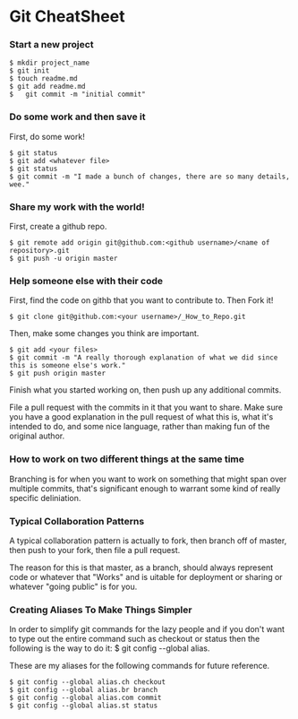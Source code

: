 # Git CheatSheet

### Start a new project

```shell
$ mkdir project_name
$ git init
$ touch readme.md
$ git add readme.md
$	git commit -m "initial commit"
```

### Do some work and then save it

First, do some work!

```shell
$ git status
$ git add <whatever file>
$ git status
$ git commit -m "I made a bunch of changes, there are so many details, wee."
```

### Share my work with the world!

First, create a github repo.

```shell
$ git remote add origin git@github.com:<github username>/<name of repository>.git
$ git push -u origin master
```

### Help someone else with their code

First, find the code on githb that you want to contribute to.
Then Fork it!

```shell
$ git clone git@github.com:<your username>/_How_to_Repo.git
```

Then, make some changes you think are important.

```shell
$ git add <your files>
$ git commit -m "A really thorough explanation of what we did since this is someone else's work."
$ git push origin master
```

Finish what you started working on, then push up any additional commits.

File a pull request with the commits in it that you want to share. Make sure you have a good explanation in the pull request of what this is, what it's intended to do, and some nice language, rather than making fun of the original author.

### How to work on two different things at the same time

Branching is for when you want to work on something that might span over multiple commits, that's significant enough to warrant some kind of really specific deliniation. 

### Typical Collaboration Patterns

A typical collaboration pattern is actually to fork, then branch off of master, then push to your fork, then file a pull request.

The reason for this is that master, as a branch, should always represent code or whatever that "Works" and is uitable for deployment or sharing or whatever "going public" is for you.

### Creating Aliases To Make Things Simpler

In order to simplify git commands for the lazy people and if you don't want to type out the entire command such as checkout or status then the following is the way to do it:
$ git config --global alias.<whatever you want it to be> <command>

These are my aliases for the following commands for future reference.

```shell
$ git config --global alias.ch checkout
$ git config --global alias.br branch
$ git config --global alias.com commit
$ git config --global alias.st status
```
